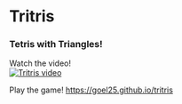 # Tritris
### Tetris with Triangles!

Watch the video!
<br>
[![Tritris video](http://img.youtube.com/vi/HMkfj1OJ08Q/0.jpg)](https://youtu.be/HMkfj1OJ08Q "I made Tetris with Triangles")

Play the game! https://goel25.github.io/tritris
